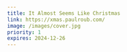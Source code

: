 ```yaml
---
title: It Almost Seems Like Christmas
link: https://xmas.paulroub.com/
image: /images/cover.jpg
priority: 1
expires: 2024-12-26
---
```

